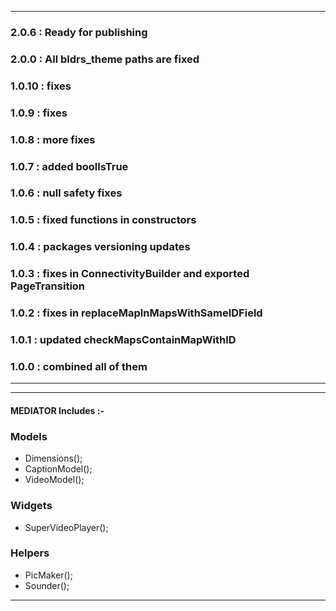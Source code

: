 
---

### 2.0.6 : Ready for publishing
### 2.0.0 : All bldrs_theme paths are fixed
### 1.0.10 : fixes
### 1.0.9 : fixes
### 1.0.8 : more fixes
### 1.0.7 : added boolIsTrue
### 1.0.6 : null safety fixes
### 1.0.5 : fixed functions in constructors
### 1.0.4 : packages versioning updates
### 1.0.3 : fixes in ConnectivityBuilder and exported PageTransition
### 1.0.2 : fixes in replaceMapInMapsWithSameIDField
### 1.0.1 : updated checkMapsContainMapWithID
### 1.0.0 : combined all of them

---

---

#### MEDIATOR Includes :- 

### Models
* Dimensions();
* CaptionModel();
* VideoModel();

### Widgets
* SuperVideoPlayer();

### Helpers
* PicMaker();
* Sounder();

---
